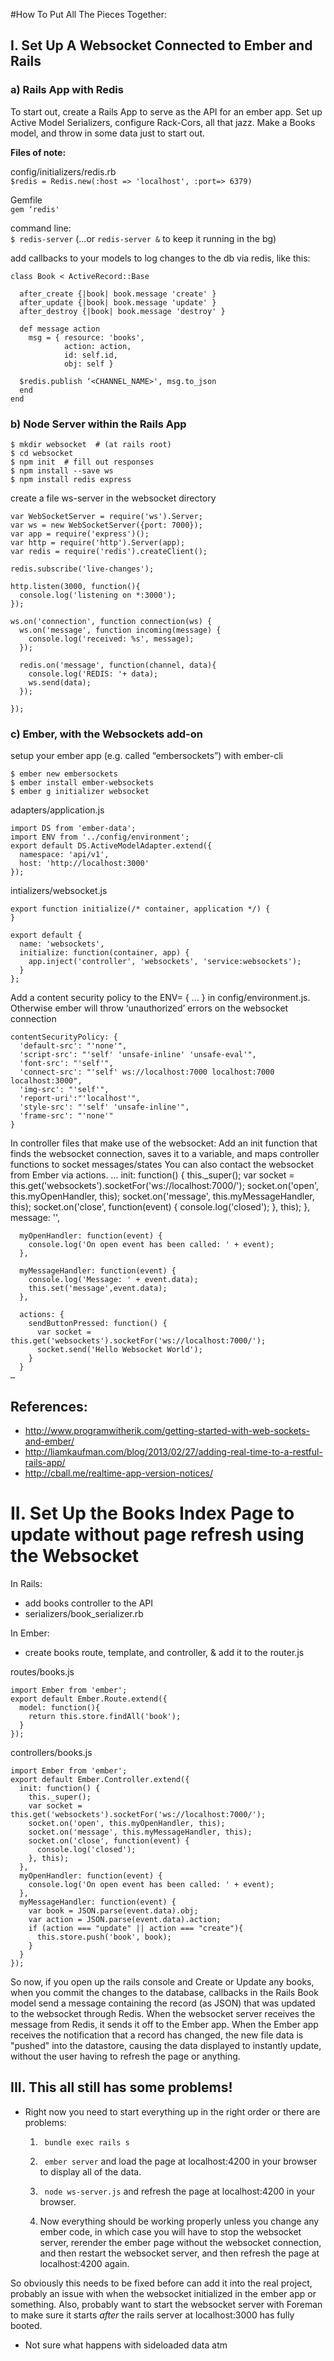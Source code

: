 #How To Put All The Pieces Together:

## I. Set Up A Websocket Connected to Ember and Rails
### a) Rails App with Redis

To start out, create a Rails App to serve as the API for an ember app. Set up Active Model Serializers, configure Rack-Cors, all that jazz. Make a Books model, and throw in some data just to start out.

__Files of note:__  

config/initializers/redis.rb  
` $redis = Redis.new(:host => 'localhost', :port=> 6379) `

Gemfile  
` gem ‘redis' `

command line:  
` $ redis-server `
(...or  `redis-server &`  to keep it running in the bg)

add callbacks to your models to log changes to the db via redis, like this:

    class Book < ActiveRecord::Base

      after_create {|book| book.message 'create' }
      after_update {|book| book.message 'update' }
      after_destroy {|book| book.message 'destroy' }

      def message action
        msg = { resource: 'books',
                action: action,
                id: self.id,
                obj: self }
    
      $redis.publish ‘<CHANNEL_NAME>', msg.to_json
      end
    end
    

### b) Node Server within the Rails App
    $ mkdir websocket  # (at rails root)
    $ cd websocket
    $ npm init  # fill out responses
    $ npm install --save ws
    $ npm install redis express

create a file ws-server in the websocket directory

    var WebSocketServer = require('ws').Server;
    var ws = new WebSocketServer({port: 7000});
    var app = require('express')();
    var http = require('http').Server(app);
    var redis = require('redis').createClient();

    redis.subscribe('live-changes');

    http.listen(3000, function(){
      console.log('listening on *:3000');
    });

    ws.on('connection', function connection(ws) {
      ws.on('message', function incoming(message) {
        console.log('received: %s', message);
      });

      redis.on('message', function(channel, data){
        console.log('REDIS: '+ data);
        ws.send(data);
      });

    });


### c) Ember, with the Websockets add-on


setup your ember app (e.g. called “embersockets”) with ember-cli

    $ ember new embersockets
    $ ember install ember-websockets
    $ ember g initializer websocket

adapters/application.js

    import DS from 'ember-data';
    import ENV from '../config/environment';
    export default DS.ActiveModelAdapter.extend({
      namespace: 'api/v1',
      host: 'http://localhost:3000'
    });

intializers/websocket.js

    export function initialize(/* container, application */) {
    }

    export default {
      name: 'websockets',
      initialize: function(container, app) {
        app.inject('controller', 'websockets', 'service:websockets');
      }
    };
 
Add a content security policy to the ENV= { … } in config/environment.js. Otherwise ember will throw ‘unauthorized’ errors on the websocket connection

    contentSecurityPolicy: {
      'default-src': "'none'",
      'script-src': "'self' 'unsafe-inline' 'unsafe-eval'",
      'font-src': "'self'",
      'connect-src': "'self' ws://localhost:7000 localhost:7000 localhost:3000",
      'img-src': "'self'",
      'report-uri':"'localhost'",
      'style-src': "'self' 'unsafe-inline'",
      'frame-src': "'none'"
    }

In controller files that make use of the websocket:
Add an init function that finds the websocket connection, saves it to a variable, and maps controller functions to socket messages/states
You can also contact the websocket from Ember via actions.
    ...
    init: function() {
        this._super();
        var socket = this.get('websockets').socketFor('ws://localhost:7000/');
        socket.on('open', this.myOpenHandler, this);
        socket.on('message', this.myMessageHandler, this);
        socket.on('close', function(event) {
            console.log('closed');
        }, this);
      },
      message: '',
    
      myOpenHandler: function(event) {
        console.log('On open event has been called: ' + event);
      },
    
      myMessageHandler: function(event) {
        console.log('Message: ' + event.data);
        this.set('message',event.data);
      },
    
      actions: {
        sendButtonPressed: function() {
          var socket = this.get('websockets').socketFor('ws://localhost:7000/');
          socket.send('Hello Websocket World');
        }
      }
    … 



## References:

* http://www.programwitherik.com/getting-started-with-web-sockets-and-ember/
* http://liamkaufman.com/blog/2013/02/27/adding-real-time-to-a-restful-rails-app/ 
* http://cball.me/realtime-app-version-notices/
 
# II. Set Up the Books Index Page to update without page refresh using the Websocket

In Rails:  
*  add books controller to the API
*  serializers/book_serializer.rb

In Ember:    
*  create books route, template, and controller, & add it to the router.js

routes/books.js

    import Ember from 'ember';
    export default Ember.Route.extend({
      model: function(){
        return this.store.findAll('book');
      }
    });

controllers/books.js  

    import Ember from 'ember';
    export default Ember.Controller.extend({
      init: function() {
        this._super();
        var socket = this.get('websockets').socketFor('ws://localhost:7000/');
        socket.on('open', this.myOpenHandler, this);
        socket.on('message', this.myMessageHandler, this);
        socket.on('close', function(event) {
          console.log('closed');
        }, this);
      },
      myOpenHandler: function(event) {
        console.log('On open event has been called: ' + event);
      },
      myMessageHandler: function(event) {
        var book = JSON.parse(event.data).obj;
        var action = JSON.parse(event.data).action;
        if (action === "update" || action === "create"){
          this.store.push('book', book);
        }
      }
    });
    
So now, if you open up the rails console and Create or Update any books, when you commit the changes to the database, callbacks in the Rails Book model send a message containing the record (as JSON) that was updated to the websocket through Redis. When the websocket server receives the message from Redis, it sends it off to the Ember app. When the Ember app receives the notification that a record has changed, the new file data is "pushed" into the datastore, causing the data displayed to instantly update, without the user having to refresh the page or anything. 



## III. This all still has some problems!

* Right now you need to start everything up in the right order or there are problems: 
  1. ` bundle exec rails s`

  2. ` ember server` and load the page at localhost:4200 in your browser to display all of the data.
  3. ` node ws-server.js` and refresh the page at localhost:4200 in your browser.
  4. Now everything should be working properly unless you change any ember code, in which case you will have to stop the websocket server, rerender the ember page without the websocket connection, and then restart the websocket server, and then refresh the page at localhost:4200 again. 
  
So obviously this needs to be fixed before can add it into the real project, probably an issue with when the websocket initialized in the ember app or something. Also, probably want to start the websocket server with Foreman to make sure it starts _after_ the rails server at localhost:3000 has fully booted.

* Not sure what happens with sideloaded data atm
